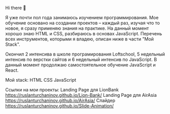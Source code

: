 Hi there 👋

Я уже почти пол года занимаюсь изучением программирования. Мое обучение основано на создании проектов – каждый раз, изучая что то новое, я сразу применяю знания на практике. На данный момент хорошо знаю HTML и CSS, разбираюсь в основах JavaScript. Перечень всех инструментов, которыми я владею, описан ниже в части "Мой Stack".

Окончил 2 интенсива в школе програмирования Loftschool, 5 недельный интенсив по верстки сайтов и 6 недельный интенсив по JavaScript. В данный момент продолжаю самостоятельное обучение JavaScript и React.

Мой stack:
HTML
CSS
JavaScript


Ссылки на мои проекты:
Landing Page для LionBank https://ruslanturchaninov.github.io/Lion-Bank/
Landing Page для AirAsia  https://ruslanturchaninov.github.io/AirAsia/
Слайдер                   https://ruslanturchaninov.github.io/Slide-Animation/
